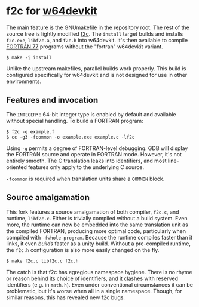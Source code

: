 # f2c for [w64devkit][]

The main feature is the GNUmakefile in the repository root. The rest of
the source tree is lightly modified [f2c][]. The `install` target builds
and installs `f2c.exe`, `libf2c.a`, and `f2c.h` into w64devkit. It's then
available to compile [FORTRAN 77][] programs without the "fortran"
w64devkit variant.

    $ make -j install

Unlike the upstream makefiles, parallel builds work properly. This build
is configured specifically for w64devkit and is not designed for use in
other environments.

## Features and invocation

The `INTEGER*8` 64-bit integer type is enabled by default and available
without special handling. To build a FORTRAN program:

    $ f2c -g example.f
    $ cc -g3 -fcommon -o example.exe example.c -lf2c

Using `-g` permits a degree of FORTRAN-level debugging. GDB will display
the FORTRAN source and operate in FORTRAN mode. However, it's not entirely
smooth. The C translation leaks into identifiers, and most line-oriented
features only apply to the underlying C source.

`-fcommon` is required when translation units share a `COMMON` block.

## Source amalgamation

This fork features a source amalgamation of both compiler, `f2c.c`, and
runtime, `libf2c.c`. Either is trivially compiled without a build system.
Even more, the runtime can now be embedded into the same translation unit
as the compiled FORTRAN, producing more optimal code, particularly when
compiled with `-fwhole-program`. Because the runtime compiles faster than
it links, it even *builds* faster as a unity build. Without a pre-compiled
runtime, the `f2c.h` configuration is also more easily changed on the fly.

    $ make f2c.c libf2c.c f2c.h

The catch is that f2c has egregious namespace hygiene. There is no rhyme
or reason behind its choice of identifiers, and it clashes with reserved
identifiers (e.g. in `math.h`). Even under conventional circumstances it
can be problematic, but it's worse when all in a single namespace. Though,
for similar reasons, this has revealed new f2c bugs.


[f2c]: https://netlib.org/f2c/
[FORTRAN 77]: https://www.star.le.ac.uk/~cgp/prof77.pdf
[w64devkit]: https://github.com/skeeto/w64devkit
